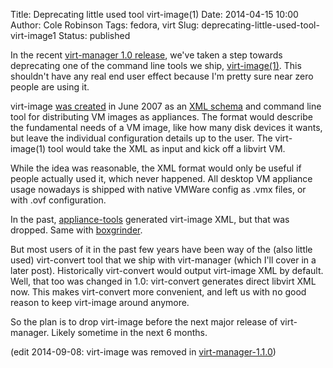 Title: Deprecating little used tool virt-image(1)
Date: 2014-04-15 10:00
Author: Cole Robinson
Tags: fedora, virt
Slug: deprecating-little-used-tool-virt-image1
Status: published

In the recent [virt-manager 1.0 release](https://blog.wikichoon.com/2014/02/virt-manager-100-released.html), we've taken a step towards deprecating one of the command line tools we ship, [virt-image(1)](https://linux.die.net/man/1/virt-image). This shouldn't have any real end user effect because I'm pretty sure near zero people are using it.

virt-image [was created](https://www.redhat.com/archives/et-mgmt-tools/2007-June/msg00076.html) in June 2007 as an [XML schema](https://linux.die.net/man/5/virt-image) and command line tool for distributing VM images as appliances. The format would describe the fundamental needs of a VM image, like how many disk devices it wants, but leave the individual configuration details up to the user. The virt-image(1) tool would take the XML as input and kick off a libvirt VM.

While the idea was reasonable, the XML format would only be useful if people actually used it, which never happened. All desktop VM appliance usage nowadays is shipped with native VMWare config as .vmx files, or with .ovf configuration.

In the past, [appliance-tools](https://git.fedorahosted.org/cgit/appliance-tools.git/) generated virt-image XML, but that was dropped. Same with [boxgrinder](https://boxgrinder.org/).

But most users of it in the past few years have been way of the (also little used) virt-convert tool that we ship with virt-manager (which I'll cover in a later post). Historically virt-convert would output virt-image XML by default. Well, that too was changed in 1.0: virt-convert generates direct libvirt XML now. This makes virt-convert more convenient, and left us with no good reason to keep virt-image around anymore.

So the plan is to drop virt-image before the next major release of virt-manager. Likely sometime in the next 6 months.

(edit 2014-09-08: virt-image was removed in [virt-manager-1.1.0](https://blog.wikichoon.com/2014/09/virt-manager-110-released.html))
